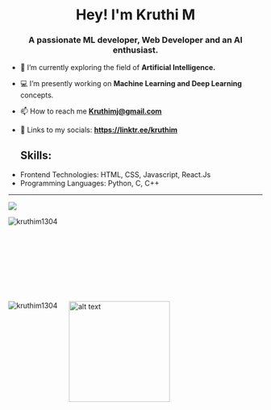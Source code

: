 <h1 align="center">Hey! I'm Kruthi M</h1>
<h3 align="center">A passionate ML developer, Web Developer and an AI enthusiast.</h3>

- 🔭 I’m currently exploring the field of **Artificial Intelligence.**

- 💻 I’m presently working on **Machine Learning and Deep Learning** concepts.

- 📫 How to reach me **Kruthimj@gmail.com**

- 📱 Links to my socials: **https://linktr.ee/kruthim**

   Skills:
  ---
 
 * Frontend Technologies: HTML, CSS, Javascript, React.Js
 * Programming Languages: Python, C, C++
  ---
![](https://komarev.com/ghpvc/?username=kruthim1304&color=blueviolet)

<img align="left" src="https://github-readme-stats.vercel.app/api?username=kruthim1304&theme=jolly&show_icons=true&locale=en" alt="kruthim1304" />

<br><br><br><br><br><br><br><br><br>

<img align="left" src="https://github-readme-stats.vercel.app/api/top-langs/?username=kruthim1304&theme=jolly" alt="kruthim1304" /><img src="https://user-images.githubusercontent.com/76477365/120953404-84003900-c76a-11eb-99ff-f9887532944e.png" style="margin-left:20px;" alt="alt text" width="200px" height="200px" >
<br>


